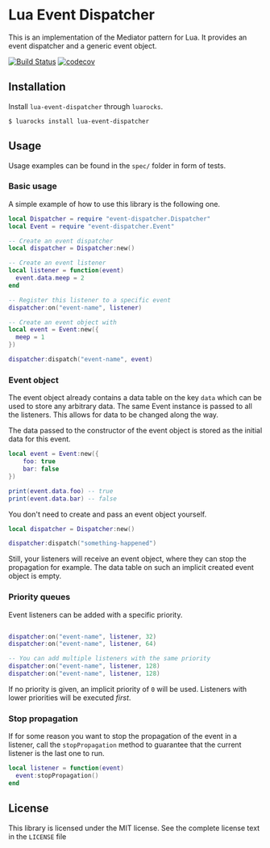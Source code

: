 # Lua Event Dispatcher

This is an implementation of the Mediator pattern for Lua. It provides
an event dispatcher and a generic event object.

[![Build Status](https://travis-ci.com/sheeep/lua-event-dispatcher.svg?branch=master)](https://travis-ci.com/sheeep/lua-event-dispatcher)
[![codecov](https://codecov.io/gh/sheeep/lua-event-dispatcher/branch/master/graph/badge.svg)](https://codecov.io/gh/sheeep/lua-event-dispatcher)

## Installation

Install `lua-event-dispatcher` through `luarocks`.

```
$ luarocks install lua-event-dispatcher
```

## Usage

Usage examples can be found in the `spec/` folder in form of tests.

### Basic usage

A simple example of how to use this library is the following one.

```lua
local Dispatcher = require "event-dispatcher.Dispatcher"
local Event = require "event-dispatcher.Event"

-- Create an event dispatcher
local dispatcher = Dispatcher:new()

-- Create an event listener
local listener = function(event)
  event.data.meep = 2
end

-- Register this listener to a specific event
dispatcher:on("event-name", listener)

-- Create an event object with
local event = Event:new({
  meep = 1
})

dispatcher:dispatch("event-name", event)
```

### Event object

The event object already contains a data table on the key `data` which
can be used to store any arbitrary data. The same Event instance is passed
to all the listeners. This allows for data to be changed along the way.

The data passed to the constructor of the event object is stored as the
initial data for this event.

```lua
local event = Event:new({
    foo: true
    bar: false
})

print(event.data.foo) -- true
print(event.data.bar) -- false
```

You don't need to create and pass an event object yourself.

```lua
local dispatcher = Dispatcher:new()

dispatcher:dispatch("something-happened")
```

Still, your listeners will receive an event object, where they can stop
the propagation for example. The data table on such an implicit created
event object is empty.

### Priority queues

Event listeners can be added with a specific priority.

```lua

dispatcher:on("event-name", listener, 32)
dispatcher:on("event-name", listener, 64)

-- You can add multiple listeners with the same priority
dispatcher:on("event-name", listener, 128)
dispatcher:on("event-name", listener, 128)
```

If no priority is given, an implicit priority of `0` will be used.
Listeners with lower priorities will be executed *first*.

### Stop propagation

If for some reason you want to stop the propagation of the event
in a listener, call the `stopPropagation` method to guarantee
that the current listener is the last one to run.

```lua
local listener = function(event)
  event:stopPropagation()
end
```

## License
This library is licensed under the MIT license.
See the complete license text in the `LICENSE` file
